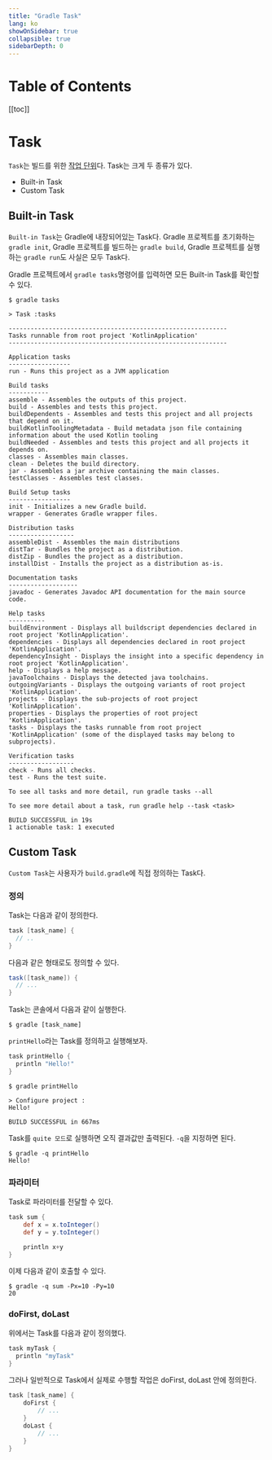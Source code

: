 ```yaml
---
title: "Gradle Task"
lang: ko
showOnSidebar: true
collapsible: true
sidebarDepth: 0
---
```


# Table of Contents
[[toc]]

# Task
`Task`는 빌드를 위한 <u>작업 단위</u>다. Task는 크게 두 종류가 있다.
- Built-in Task
- Custom Task

## Built-in Task
`Built-in Task`는 Gradle에 내장되어있는 Task다. Gradle 프로젝트를 초기화하는 `gradle init`, Gradle 프로젝트를 빌드하는 `gradle build`, Gradle 프로젝트를 실행하는 `gradle run`도 사실은 모두 Task다.

Gradle 프로젝트에서 `gradle tasks`명령어를 입력하면 모든 Built-in Task를 확인할 수 있다.
```
$ gradle tasks
```
```
> Task :tasks

------------------------------------------------------------
Tasks runnable from root project 'KotlinApplication'
------------------------------------------------------------

Application tasks
-----------------
run - Runs this project as a JVM application

Build tasks
-----------
assemble - Assembles the outputs of this project.
build - Assembles and tests this project.
buildDependents - Assembles and tests this project and all projects that depend on it.
buildKotlinToolingMetadata - Build metadata json file containing information about the used Kotlin tooling
buildNeeded - Assembles and tests this project and all projects it depends on.
classes - Assembles main classes.
clean - Deletes the build directory.
jar - Assembles a jar archive containing the main classes.
testClasses - Assembles test classes.

Build Setup tasks
-----------------
init - Initializes a new Gradle build.
wrapper - Generates Gradle wrapper files.

Distribution tasks
------------------
assembleDist - Assembles the main distributions
distTar - Bundles the project as a distribution.
distZip - Bundles the project as a distribution.
installDist - Installs the project as a distribution as-is.

Documentation tasks
-------------------
javadoc - Generates Javadoc API documentation for the main source code.

Help tasks
----------
buildEnvironment - Displays all buildscript dependencies declared in root project 'KotlinApplication'.
dependencies - Displays all dependencies declared in root project 'KotlinApplication'.
dependencyInsight - Displays the insight into a specific dependency in root project 'KotlinApplication'.
help - Displays a help message.
javaToolchains - Displays the detected java toolchains.
outgoingVariants - Displays the outgoing variants of root project 'KotlinApplication'.
projects - Displays the sub-projects of root project 'KotlinApplication'.
properties - Displays the properties of root project 'KotlinApplication'.
tasks - Displays the tasks runnable from root project 'KotlinApplication' (some of the displayed tasks may belong to subprojects).

Verification tasks
------------------
check - Runs all checks.
test - Runs the test suite.

To see all tasks and more detail, run gradle tasks --all

To see more detail about a task, run gradle help --task <task>

BUILD SUCCESSFUL in 19s
1 actionable task: 1 executed
```

## Custom Task
`Custom Task`는 사용자가 `build.gradle`에 직접 정의하는 Task다.

### 정의
Task는 다음과 같이 정의한다.
``` groovy build.gradle
task [task_name] {
  // ..
}
```
다음과 같은 형태로도 정의할 수 있다.
``` groovy build.gradle
task([task_name]) {
  // ...
}
```
Task는 콘솔에서 다음과 같이 실행한다.
```
$ gradle [task_name]
```
`printHello`라는 Task를 정의하고 실행해보자.
``` groovy build.gradle
task printHello {
  println "Hello!"
}
```
```
$ gradle printHello

> Configure project :
Hello!

BUILD SUCCESSFUL in 667ms
```
Task를 `quite 모드`로 실행하면 오직 결과값만 출력된다. `-q`을 지정하면 된다.
```
$ gradle -q printHello
Hello!
```

### 파라미터
Task로 파라미터를 전달할 수 있다.
``` groovy build.gradle
task sum {
    def x = x.toInteger()
    def y = y.toInteger()

    println x+y
}
```
이제 다음과 같이 호출할 수 있다.
```
$ gradle -q sum -Px=10 -Py=10
20
```
### doFirst, doLast
위에서는 Task를 다음과 같이 정의했다.
``` groovy build.gradle
task myTask {
  println "myTask"
}
```
그러나 일반적으로 Task에서 실제로 수행할 작업은 doFirst, doLast 안에 정의한다.
``` groovy build.gradle
task [task_name] {
    doFirst {
        // ...
    }
    doLast {
        // ...
    }
}
```